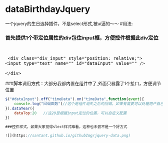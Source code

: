 # dataBirthdayJquery
一个jquery的生日选择插件，不是select形式,被ui逼的～～
#用法:
### 首先提供1个带定位属性的div包住input框，方便控件根据此div定位
   <pre>
  &lt;div class="div_input" style="position: relative;"&gt;
			&lt;input type="text" name="" id="dataInput" value="" /&gt;			
  &lt;/div&gt;
   </pre>

###脚本调用方式：大部分我都内置在组件中了,外面只暴露了1个接口，方便调节位置
```javascript
$("#dataInput").off("timeData").on("timeData",function(event){
	console.log("回调函数")//这个是组件消失之后的回调，如果有需要可以处理用户自己的逻辑	
}).dataYear({
	dataTop:20   //这20是根据input定位的位置，可以自定义配置
})

###控件样式，如果大家觉得slect样式难看，这种也未尝不是一个好方式

![](https://santant.github.io/githubImg/jquery-data.png)
